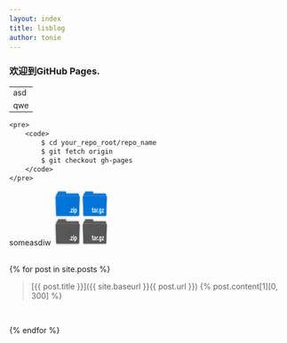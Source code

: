 ```yaml
---
layout: index
title: lisblog
author: tonie
---
```

<h3>欢迎到GitHub Pages.</h3>

<table>
	<tr><td>asd</td></tr>
	<tr><td>qwe</td></tr>
</table>

	<pre>
		<code>
			$ cd your_repo_root/repo_name
			$ git fetch origin
			$ git checkout gh-pages
		</code>
	</pre>

someasdiw
<img src="images/sprite_download.png" style="height:100px;width:100px" />

<br/>
{% for post in site.posts %}

> [{{ post.title }}]({{ site.baseurl }}{{ post.url }})
{% post.content[1][0, 300] %}
<br/>

{% endfor %}

